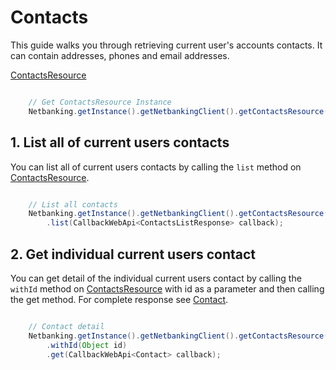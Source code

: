 # Contacts

This guide walks you through retrieving current user's accounts contacts. It can contain addresses, phones and email addresses.

[ContactsResource](../netbanking/src/main/java/cz/csas/netbanking/contacts/ContactsResource.java)

```java

    // Get ContactsResource Instance
    Netbanking.getInstance().getNetbankingClient().getContactsResource()...

```

## 1. List all of current users contacts

You can list all of current users contacts by calling the `list` method on [ContactsResource](../netbanking/src/main/java/cz/csas/netbanking/contacts/ContactsResource.java). 

```java

    // List all contacts
    Netbanking.getInstance().getNetbankingClient().getContactsResource()
        .list(CallbackWebApi<ContactsListResponse> callback);

```

## 2. Get individual current users contact

You can get detail of the individual current users contact by calling the `withId` method on [ContactsResource](../netbanking/src/main/java/cz/csas/netbanking/contacts/ContactsResource.java) with id as a parameter and then calling the get method. For complete response see [Contact](../netbanking/src/main/java/cz/csas/netbanking/contacts/Contact.java).

```java

    // Contact detail
    Netbanking.getInstance().getNetbankingClient().getContactsResource()
        .withId(Object id)
        .get(CallbackWebApi<Contact> callback);

```